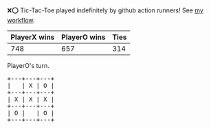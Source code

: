 :x::o: Tic-Tac-Toe played indefinitely by github action runners! See [my workflow](.github/workflows/play.yaml).

|PlayerX wins|PlayerO wins|Ties|
|-|-|-|
|748|657|314|

PlayerO's turn.

<pre>
+---+---+---+
|   | X | O |
+---+---+---+
| X | X | X |
+---+---+---+
| O |   | O |
+---+---+---+
</pre>